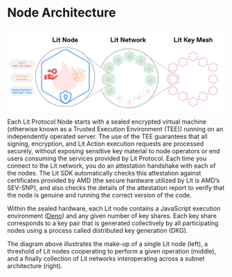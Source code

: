 # Node Architecture

![node](../../static/img/lit-node-arch.png)

Each Lit Protocol Node starts with a sealed encrypted virtual machine (otherwise known as a Trusted Execution Environment (TEE)) running on an independently operated server. The use of the TEE guarantees that all signing, encryption, and Lit Action execution requests are processed securely, without exposing sensitive key material to node operators or end users consuming the services provided by Lit Protocol. Each time you connect to the Lit network, you do an attestation handshake with each of the nodes. The Lit SDK automatically checks this attestation against certificates provided by AMD (the secure hardware utilized by Lit is AMD’s SEV-SNP), and also checks the details of the attestation report to verify that the node is genuine and running the correct version of the code.

Within the sealed hardware, each Lit node contains a JavaScript execution environment ([Deno](https://deno.com/)) and any given number of key shares. Each key share corresponds to a key pair that is generated collectively by all participating nodes using a process called distributed key generation (DKG).

The diagram above illustrates the make-up of a single Lit node (left), a threshold of Lit nodes cooperating to perform a given operation (middle), and a finally collection of Lit networks interoperating across a subnet architecture (right).
